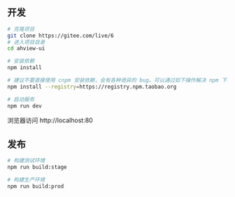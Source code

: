 ## 开发

```bash
# 克隆项目
git clone https://gitee.com/live/6
# 进入项目目录
cd ahview-ui

# 安装依赖
npm install

# 建议不要直接使用 cnpm 安装依赖，会有各种诡异的 bug。可以通过如下操作解决 npm 下载速度慢的问题
npm install --registry=https://registry.npm.taobao.org

# 启动服务
npm run dev
```

浏览器访问 http://localhost:80
## 发布

```bash
# 构建测试环境
npm run build:stage

# 构建生产环境
npm run build:prod
```
